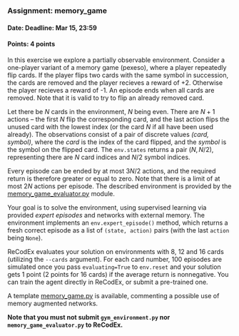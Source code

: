### Assignment: memory_game
#### Date: Deadline: Mar 15, 23:59
#### Points: 4 points

In this exercise we explore a partially observable environment.
Consider a one-player variant of a memory game (pexeso), where a player repeatedly
flip cards. If the player flips two cards with the same symbol in succession,
the cards are removed and the player recieves a reward of +2. Otherwise the
player recieves a reward of -1. An episode ends when all cards are removed.
Note that it is valid to try to flip an already removed card.

Let there be $N$ cards in the environment, $N$ being even. There are $N+1$
actions – the first $N$ flip the corresponding card, and the last action
flips the unused card with the lowest index (or the card $N$ if all have
been used already). The observations consist of a pair of discrete values
_(card, symbol)_, where the _card_ is the index of the card flipped, and
the _symbol_ is the symbol on the flipped card. The `env.states` returns
a pair $(N, N/2)$, representing there are $N$ card indices and $N/2$
symbol indices.

Every episode can be ended by at most $3N/2$ actions, and the required
return is therefore greater or equal to zero. Note that there is a limit
of at most $2N$ actions per episode. The described environment is provided
by the [memory_game_evaluator.py](https://github.com/ufal/npfl122/tree/master/labs/10/memory_game_evaluator.py)
module.

Your goal is to solve the environment, using supervised learning via provided
_expert episodes_ and networks with external memory. The environment implements
an `env.expert_episode()` method, which returns a fresh correct episode
as a list of `(state, action)` pairs (with the last `action` being `None`).

ReCodEx evaluates your solution on environments with 8, 12 and 16 cards
(utilizing the `--cards` argument). For each card number, 100 episodes are
simulated once you pass `evaluating=True` to `env.reset` and your solution gets
1 point (2 points for 16 cards) if the average return is nonnegative. You can
train the agent directly in ReCodEx, or submit a pre-trained one.

A template [memory_game.py](https://github.com/ufal/npfl122/tree/master/labs/10/memory_game.py)
is available, commenting a possible use of memory augmented networks.

**Note that you must not submit `gym_environment.py` nor
`memory_game_evaluator.py` to ReCodEx.**
